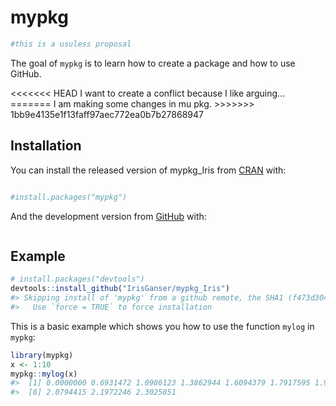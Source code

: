 
<!-- README.md is generated from README.Rmd. Please edit that file -->

# mypkg

``` r
#this is a usuless proposal
```

<!-- badges: start -->

<!-- badges: end -->

The goal of `mypkg` is to learn how to create a package and how to use
GitHub.

\<\<\<\<\<\<\< HEAD I want to create a conflict because I like arguing…
======= I am making some changes in mu pkg. \>\>\>\>\>\>\>
1bb9e4135e1f13faff97aec772ea0b7b27868947

## Installation

You can install the released version of mypkg\_Iris from
[CRAN](https://CRAN.R-project.org) with:

``` r
```

``` r
#install.packages("mypkg")
```

And the development version from [GitHub](https://github.com/) with:

``` r
```

## Example

``` r
# install.packages("devtools")
devtools::install_github("IrisGanser/mypkg_Iris")
#> Skipping install of 'mypkg' from a github remote, the SHA1 (f473d304) has not changed since last install.
#>   Use `force = TRUE` to force installation
```

This is a basic example which shows you how to use the function `mylog`
in `mypkg`:

``` r
library(mypkg)
x <- 1:10
mypkg::mylog(x)
#>  [1] 0.0000000 0.6931472 1.0986123 1.3862944 1.6094379 1.7917595 1.9459101
#>  [8] 2.0794415 2.1972246 2.3025851
```

